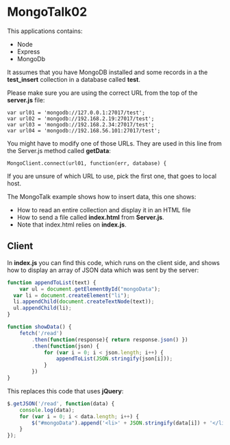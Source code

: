 MongoTalk02
===========

This applications contains:

- Node
- Express
- MongoDb

It assumes that you have MongoDB installed and some records in a the **test_insert** collection in a database called **test**.

Please make sure you are using the correct URL from the top of
the **server.js** file:

	var url01 = 'mongodb://127.0.0.1:27017/test';
	var url02 = 'mongodb://192.168.2.19:27017/test';
	var url03 = 'mongodb://192.168.2.34:27017/test';
	var url04 = 'mongodb://192.168.56.101:27017/test';

You might have to modify one of those URLs. They are used in this line from the Server.js method called **getData**:

	MongoClient.connect(url01, function(err, database) {

If you are unsure of which URL to use, pick the first one, that goes to local host.

The MongoTalk example shows how to insert data, this one shows:

- How to read an entire collection and display it in an HTML file
- How to send a file called **index.html** from **Server.js**.
- Note that index.html relies on **index.js**.

## Client

In **index.js** you can find this code, which runs on the client
side, and shows how to display an array of JSON data which was
sent by the server:

```javascript
function appendToList(text) {
	var ul = document.getElementById("mongoData");
  var li = document.createElement("li");
  li.appendChild(document.createTextNode(text));
  ul.appendChild(li);
}

function showData() {
	fetch('/read')
		.then(function(response){ return response.json() })
		.then(function(json) {
			for (var i = 0; i < json.length; i++) {
				appendToList(JSON.stringify(json[i]));				
			}
		})
}
```

This replaces this code that uses **jQuery**:

```javascript
$.getJSON('/read', function(data) {
	console.log(data);
	for (var i = 0; i < data.length; i++) {
		$("#mongoData").append('<li>' + JSON.stringify(data[i]) + '</li>');
	}
});
```

